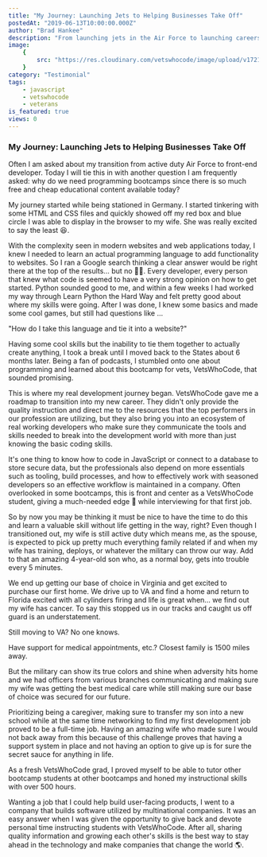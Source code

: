 ```yaml
---
title: "My Journey: Launching Jets to Helping Businesses Take Off"
postedAt: "2019-06-13T10:00:00.000Z"
author: "Brad Hankee"
description: "From launching jets in the Air Force to launching careers in tech, a veteran's journey through Vets Who Code."
image:
    {
        src: "https://res.cloudinary.com/vetswhocode/image/upload/v1721217567/brad-hankee_hpcklm.avif",
    }
category: "Testimonial"
tags:
    - javascript
    - vetswhocode
    - veterans
is_featured: true
views: 0
---
```


### My Journey: Launching Jets to Helping Businesses Take Off

Often I am asked about my transition from active duty Air Force to front-end developer. Today I will tie this in with another question I am frequently asked: why do we need programming bootcamps since there is so much free and cheap educational content available today?

My journey started while being stationed in Germany. I started tinkering with some HTML and CSS files and quickly showed off my red box and blue circle I was able to display in the browser to my wife. She was really excited to say the least 😆.

With the complexity seen in modern websites and web applications today, I knew I needed to learn an actual programming language to add functionality to websites. So I ran a Google search thinking a clear answer would be right there at the top of the results… but no 🤷‍♂. Every developer, every person that knew what code is seemed to have a very strong opinion on how to get started. Python sounded good to me, and within a few weeks I had worked my way through Learn Python the Hard Way and felt pretty good about where my skills were going. After I was done, I knew some basics and made some cool games, but still had questions like …

"How do I take this language and tie it into a website?"

Having some cool skills but the inability to tie them together to actually create anything, I took a break until I moved back to the States about 6 months later. Being a fan of podcasts, I stumbled onto one about programming and learned about this bootcamp for vets, VetsWhoCode, that sounded promising.

This is where my real development journey began. VetsWhoCode gave me a roadmap to transition into my new career. They didn't only provide the quality instruction and direct me to the resources that the top performers in our profession are utilizing, but they also bring you into an ecosystem of real working developers who make sure they communicate the tools and skills needed to break into the development world with more than just knowing the basic coding skills.

It's one thing to know how to code in JavaScript or connect to a database to store secure data, but the professionals also depend on more essentials such as tooling, build processes, and how to effectively work with seasoned developers so an effective workflow is maintained in a company. Often overlooked in some bootcamps, this is front and center as a VetsWhoCode student, giving a much-needed edge 🔪 while interviewing for that first job.

So by now you may be thinking it must be nice to have the time to do this and learn a valuable skill without life getting in the way, right? Even though I transitioned out, my wife is still active duty which means me, as the spouse, is expected to pick up pretty much everything family related if and when my wife has training, deploys, or whatever the military can throw our way. Add to that an amazing 4-year-old son who, as a normal boy, gets into trouble every 5 minutes.

We end up getting our base of choice in Virginia and get excited to purchase our first home. We drive up to VA and find a home and return to Florida excited with all cylinders firing and life is great when… we find out my wife has cancer. To say this stopped us in our tracks and caught us off guard is an understatement.

Still moving to VA? No one knows.

Have support for medical appointments, etc.? Closest family is 1500 miles away.

But the military can show its true colors and shine when adversity hits home and we had officers from various branches communicating and making sure my wife was getting the best medical care while still making sure our base of choice was secured for our future.

Prioritizing being a caregiver, making sure to transfer my son into a new school while at the same time networking to find my first development job proved to be a full-time job. Having an amazing wife who made sure I would not back away from this because of this challenge proves that having a support system in place and not having an option to give up is for sure the secret sauce for anything in life.

As a fresh VetsWhoCode grad, I proved myself to be able to tutor other bootcamp students at other bootcamps and honed my instructional skills with over 500 hours.

Wanting a job that I could help build user-facing products, I went to a company that builds software utilized by multinational companies. It was an easy answer when I was given the opportunity to give back and devote personal time instructing students with VetsWhoCode. After all, sharing quality information and growing each other's skills is the best way to stay ahead in the technology and make companies that change the world 🌎.
